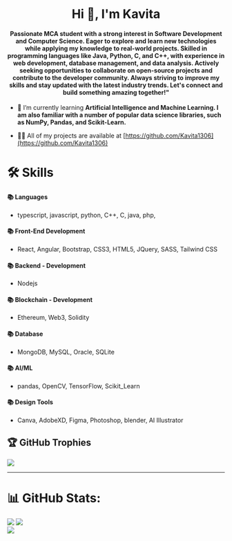 <h1 align="center">Hi 👋, I'm Kavita</h1>
<h4 align="center">Passionate MCA student with a strong interest in Software Development and Computer Science. Eager to explore and learn new technologies while applying my knowledge to real-world projects. Skilled in programming languages like Java, Python, C, and C++, with experience in web development, database management, and data analysis. Actively seeking opportunities to collaborate on open-source projects and contribute to the developer community. Always striving to improve my skills and stay updated with the latest industry trends. Let's connect and build something amazing together!"</h3>


- 🌱 I’m currently learning **Artificial Intelligence and Machine Learning. I am also familiar with a number of popular data science libraries, such as NumPy, Pandas, and Scikit-Learn.**

- 👨‍💻 All of my projects are available at [https://github.com/Kavita1306](https://github.com/Kavita1306)
  
# 🛠️ Skills 
#### 📚 Languages
* typescript, javascript, python, C++, C, java, php, 
#### 📚 Front-End Development
* React, Angular, Bootstrap, CSS3, HTML5, JQuery, SASS, Tailwind CSS
#### 📚 Backend - Development
* Nodejs
#### 📚 Blockchain - Development
* Ethereum, Web3, Solidity
#### 📚 Database
* MongoDB, MySQL, Oracle, SQLite
#### 📚 AI/ML
* pandas, OpenCV, TensorFlow, Scikit_Learn
#### 📚 Design Tools
* Canva, AdobeXD, Figma, Photoshop, blender, AI Illustrator

## 🏆 GitHub Trophies
![](https://github-profile-trophy.vercel.app/?username=Kavita1306&theme=radical&no-frame=false&no-bg=true&margin-w=4)

---
# 📊 GitHub Stats:
![](https://github-readme-stats.vercel.app/api?username=Kavita1306&theme=dark&hide_border=false&include_all_commits=false&count_private=false)
![](https://github-readme-streak-stats.herokuapp.com/?user=Kavita1306&theme=dark&hide_border=false)<br/>
![](https://github-readme-stats.vercel.app/api/top-langs/?username=Kavita1306&theme=dark&hide_border=false&include_all_commits=false&count_private=false&layout=compact)
